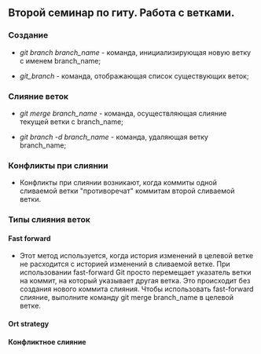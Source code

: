 ## Второй семинар по гиту. Работа с ветками.

### Создание 

* *git branch branch_name* - команда, инициализирующая новую ветку с именем branch_name;

* *git_branch* - команда, отображающая список существующих веток;

### Слияние веток

* *git merge branch_name* - команда, осуществляющая слияние текущей ветки с branch_name;

* *git branch -d branch_name* - команда, удаляющая ветку branch_name;

### Конфликты при слиянии

* Конфликты при слиянии возникают, когда коммиты одной сливаемой ветки "противоречат" коммитам второй сливаемой ветки.

### Типы слияния веток

#### Fast forward

* Этот метод используется, когда история изменений в целевой ветке не расходится с историей изменений в сливаемой ветке. При использовании fast-forward Git просто перемещает указатель ветки на коммит, на который указывает другая ветка. Это происходит без создания нового коммита слияния.
Чтобы использовать fast-forward слияние, выполните команду git merge branch_name в целевой ветке.

#### Ort strategy

#### Конфликтное слияние